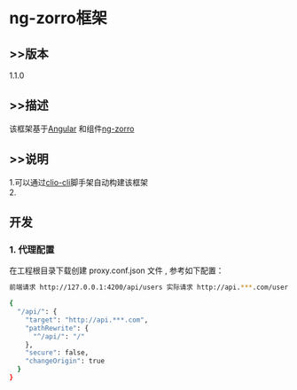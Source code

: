 # ng-zorro框架

## >>版本
  1.1.0

## >>描述
  该框架基于[Angular](https://www.angular.cn) 和组件[ng-zorro](https://ng.ant.design)

## >>说明
  1.可以通过[clio-cli](https://www.npmjs.com/package/clio-cli)脚手架自动构建该框架<br>
  2.
  
## 开发
### 1. 代理配置
在工程根目录下载创建 proxy.conf.json 文件 , 参考如下配置：
```bash
前端请求 http://127.0.0.1:4200/api/users 实际请求 http://api.***.com/users
```

```bash
{
  "/api/": {
    "target": "http://api.***.com",
    "pathRewrite": {
      "^/api/": "/"
    },
    "secure": false,
    "changeOrigin": true
  }
}
```
